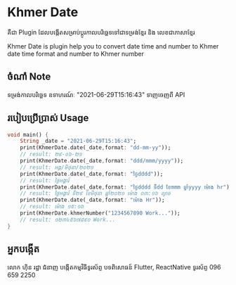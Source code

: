 # Khmer Date

គឺជា Plugin ដែលបង្កើតសម្រាប់ប្ដូរកាលបរិច្ឆេទទៅជាទម្រង់ខ្មែរ និង លេខជាភាសាខ្មែរ

Khmer Date is plugin help you to convert date time and number to Khmer date time format and number to Khmer number

## ចំណាំ Note

ទម្រង់កាលបរិច្ឆេទ ឧទាហរណ៍ៈ "2021-06-29T15:16:43" ទាញចេញពី API

## របៀបប្រើប្រាស់ Usage
~~~dart
void main() {
    String _date = "2021-06-29T15:16:43";
    print(KhmerDate.date(_date,format: "dd-mm-yy"));
    // result: ២៩-០៦-២១
    print(KhmerDate.date(_date,format: "ddd/mmm/yyyy"));
    // result: អង្គ/មិថុនា/២០២១
    print(KhmerDate.date(_date,format: "ថ្ងៃdddd"));
    // result: ថ្ងៃអង្គារ៍
    print(KhmerDate.date(_date,format: "ថ្ងៃdddd ទីdd ខែmmm ឆ្នាំyyyy ម៉ោង hr"));
    // result: ថ្ងៃអង្គារ៍ ទី២៩ ខែមិថុនា ឆ្នាំ២០២១ ម៉ោង ០៣:១៦ ល្ងាច
    print(KhmerDate.date(_date,format: "ម៉ោង Hr"));
    // result: ម៉ោង ១៥:១៦
    print(KhmerDate.khmerNumber("1234567890 Work..."));
    // result: ១២៣៤៥៦៧៨៩០ Work...
}
~~~

## អ្នកបង្កើត
លោក ហ៊ិន រដ្ឋា
ជំនាញ បង្កើតកម្មវិធីទូរស័ព្ទ
បទពិសោធន៍ Flutter, ReactNative
ទូរស័ព្ទ 096 659 2250